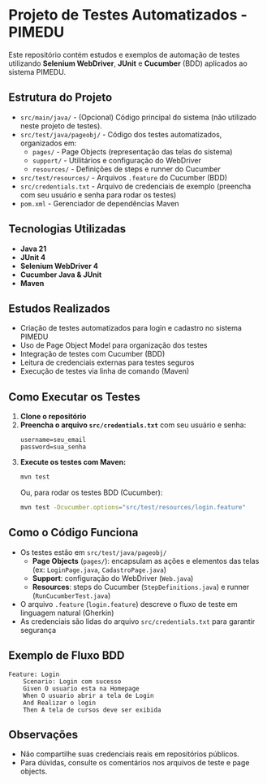 # Projeto de Testes Automatizados - PIMEDU

Este repositório contém estudos e exemplos de automação de testes utilizando **Selenium WebDriver**, **JUnit** e **Cucumber** (BDD) aplicados ao sistema PIMEDU.

## Estrutura do Projeto

- `src/main/java/` - (Opcional) Código principal do sistema (não utilizado neste projeto de testes).
- `src/test/java/pageobj/` - Código dos testes automatizados, organizados em:
  - `pages/` - Page Objects (representação das telas do sistema)
  - `support/` - Utilitários e configuração do WebDriver
  - `resources/` - Definições de steps e runner do Cucumber
- `src/test/resources/` - Arquivos `.feature` do Cucumber (BDD)
- `src/credentials.txt` - Arquivo de credenciais de exemplo (preencha com seu usuário e senha para rodar os testes)
- `pom.xml` - Gerenciador de dependências Maven

## Tecnologias Utilizadas
- **Java 21**
- **JUnit 4**
- **Selenium WebDriver 4**
- **Cucumber Java & JUnit**
- **Maven**

## Estudos Realizados
- Criação de testes automatizados para login e cadastro no sistema PIMEDU
- Uso de Page Object Model para organização dos testes
- Integração de testes com Cucumber (BDD)
- Leitura de credenciais externas para testes seguros
- Execução de testes via linha de comando (Maven)

## Como Executar os Testes
1. **Clone o repositório**
2. **Preencha o arquivo `src/credentials.txt`** com seu usuário e senha:
   ```
   username=seu_email
   password=sua_senha
   ```
3. **Execute os testes com Maven:**
   ```bash
   mvn test
   ```
   Ou, para rodar os testes BDD (Cucumber):
   ```bash
   mvn test -Dcucumber.options="src/test/resources/login.feature"
   ```

## Como o Código Funciona
- Os testes estão em `src/test/java/pageobj/`
  - **Page Objects** (`pages/`): encapsulam as ações e elementos das telas (ex: `LoginPage.java`, `CadastroPage.java`)
  - **Support**: configuração do WebDriver (`Web.java`)
  - **Resources**: steps do Cucumber (`StepDefinitions.java`) e runner (`RunCucumberTest.java`)
- O arquivo `.feature` (`login.feature`) descreve o fluxo de teste em linguagem natural (Gherkin)
- As credenciais são lidas do arquivo `src/credentials.txt` para garantir segurança

## Exemplo de Fluxo BDD
```
Feature: Login
    Scenario: Login com sucesso
    Given O usuario esta na Homepage
    When O usuario abrir a tela de Login
    And Realizar o login
    Then A tela de cursos deve ser exibida
```

## Observações
- Não compartilhe suas credenciais reais em repositórios públicos.
- Para dúvidas, consulte os comentários nos arquivos de teste e page objects. 